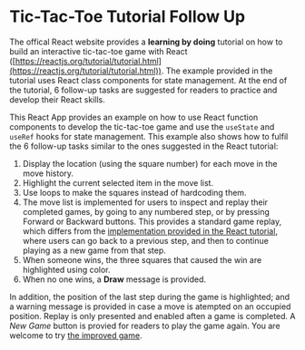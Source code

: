 # Tic-Tac-Toe Tutorial Follow Up

The offical React website provides a **learning by doing** tutorial on how to build an interactive tic-tac-toe game with React ([https://reactjs.org/tutorial/tutorial.html](https://reactjs.org/tutorial/tutorial.html)). The example provided in the tutorial uses React class components for state management. At the end of the tutorial, 6 follow-up tasks are suggested for readers to practice and develop their React skills.

This React App provides an example on how to use React function components to develop the tic-tac-toe game and use the `useState` and `useRef` hooks for state management. This example also shows how to fulfil the 6 follow-up tasks similar to the ones suggested in the React tutorial:

1. Display the location (using the square number) for each move in the move history.
2. Highlight the current selected item in the move list.
3. Use loops to make the squares instead of hardcoding them.
4. The move list is implemented for users to inspect and replay their completed games, by going to any numbered step, or by pressing Forward or Backward buttons. This provides a standard game replay, which differs from the [implementation provided in the React tutorial](https://codepen.io/gaearon/pen/gWWZgR?editors=0010), where users can go back to a previous step, and then to continue playing as a new game from that step.
5. When someone wins, the three squares that caused the win are highlighted using color.
6. When no one wins, a **Draw** message is provided.

In addition, the position of the last step during the game is highlighted; and a warning message is provided in case a move is atempted on an occupied position. Replay is only presented and enabled aften a game is completed. A _New Game_ button is provied for readers to play the game again. You are welcome to try [the improved game](https://wadehonda.github.io/tictactoe).
